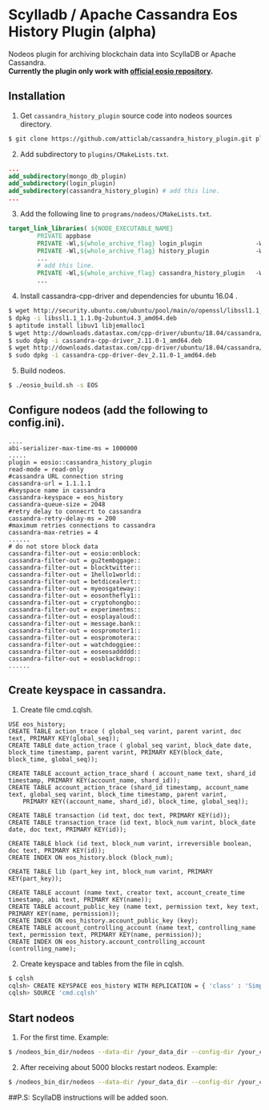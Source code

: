 # Scylladb / Apache Cassandra Eos History Plugin (alpha)
Nodeos plugin for archiving blockchain data into ScyllaDB or Apache Cassandra.  
**Currently the plugin only work with [official eosio repository](https://github.com/EOSIO/eos).**  
## Installation
1. Get `cassandra_history_plugin` source code into nodeos sources directory.  
```sh
$ git clone https://github.com/atticlab/cassandra_history_plugin.git plugins/cassandra_history_plugin  
```  
2. Add subdirectory to `plugins/CMakeLists.txt`.

```cmake
...
add_subdirectory(mongo_db_plugin)
add_subdirectory(login_plugin)
add_subdirectory(cassandra_history_plugin) # add this line.
...
```
3. Add the following line to `programs/nodeos/CMakeLists.txt`.

```cmake
target_link_libraries( ${NODE_EXECUTABLE_NAME}
        PRIVATE appbase
        PRIVATE -Wl,${whole_archive_flag} login_plugin               -Wl,${no_whole_archive_flag}
        PRIVATE -Wl,${whole_archive_flag} history_plugin             -Wl,${no_whole_archive_flag}
        ...
        # add this line.
        PRIVATE -Wl,${whole_archive_flag} cassandra_history_plugin   -Wl,${no_whole_archive_flag}
        ...
```
4. Install cassandra-cpp-driver and dependencies for ubuntu 16.04 .  
```sh
$ wget http://security.ubuntu.com/ubuntu/pool/main/o/openssl/libssl1.1_1.1.0g-2ubuntu4.3_amd64.deb
$ dpkg -i libssl1.1_1.1.0g-2ubuntu4.3_amd64.deb
$ aptitude install libuv1 libjemalloc1
$ wget http://downloads.datastax.com/cpp-driver/ubuntu/18.04/cassandra/v2.11.0/cassandra-cpp-driver_2.11.0-1_amd64.deb
$ sudo dpkg -i cassandra-cpp-driver_2.11.0-1_amd64.deb
$ wget http://downloads.datastax.com/cpp-driver/ubuntu/18.04/cassandra/v2.11.0/cassandra-cpp-driver-dev_2.11.0-1_amd64.deb
$ sudo dpkg -i cassandra-cpp-driver-dev_2.11.0-1_amd64.deb
```  
5. Build nodeos.   
```sh
$ ./eosio_build.sh -s EOS
```
## Configure nodeos (add the following to config.ini). 
```plain
....
abi-serializer-max-time-ms = 1000000
.....
plugin = eosio::cassandra_history_plugin
read-mode = read-only
#cassandra URL connection string
cassandra-url = 1.1.1.1
#keyspace name in cassandra 
cassandra-keyspace = eos_history
cassandra-queue-size = 2048
#retry delay to connecrt to cassandra
cassandra-retry-delay-ms = 200
#maximum retries connections to cassandra
cassandra-max-retries = 4
......
# do not store block data
cassandra-filter-out = eosio:onblock:
cassandra-filter-out = gu2tembqgage::
cassandra-filter-out = blocktwitter::
cassandra-filter-out = 1hello1world::
cassandra-filter-out = betdicealert::
cassandra-filter-out = myeosgateway::
cassandra-filter-out = eosonthefly1::
cassandra-filter-out = cryptohongbo::
cassandra-filter-out = experimentms::
cassandra-filter-out = eosplayaloud::
cassandra-filter-out = message.bank::
cassandra-filter-out = eospromoter1::
cassandra-filter-out = eospromotera::
cassandra-filter-out = watchdoggiee::
cassandra-filter-out = eoseosaddddd::
cassandra-filter-out = eosblackdrop::
......
```  

## Create keyspace in cassandra.
1. Create file cmd.cqlsh.  
```plain
USE eos_history;
CREATE TABLE action_trace ( global_seq varint, parent varint, doc text, PRIMARY KEY(global_seq));
CREATE TABLE date_action_trace ( global_seq varint, block_date date, block_time timestamp, parent varint, PRIMARY KEY(block_date, block_time, global_seq));

CREATE TABLE account_action_trace_shard ( account_name text, shard_id timestamp, PRIMARY KEY(account_name, shard_id));
CREATE TABLE account_action_trace (shard_id timestamp, account_name text, global_seq varint, block_time timestamp, parent varint,
    PRIMARY KEY((account_name, shard_id), block_time, global_seq));

CREATE TABLE transaction (id text, doc text, PRIMARY KEY(id));
CREATE TABLE transaction_trace (id text, block_num varint, block_date date, doc text, PRIMARY KEY(id));

CREATE TABLE block (id text, block_num varint, irreversible boolean, doc text, PRIMARY KEY(id));
CREATE INDEX ON eos_history.block (block_num);

CREATE TABLE lib (part_key int, block_num varint, PRIMARY KEY(part_key));

CREATE TABLE account (name text, creator text, account_create_time timestamp, abi text, PRIMARY KEY(name));
CREATE TABLE account_public_key (name text, permission text, key text, PRIMARY KEY(name, permission));
CREATE INDEX ON eos_history.account_public_key (key);
CREATE TABLE account_controlling_account (name text, controlling_name text, permission text, PRIMARY KEY(name, permission));
CREATE INDEX ON eos_history.account_controlling_account (controlling_name);
```  
2. Create keyspace and tables from the file in cqlsh.  
```sh
$ cqlsh
cqlsh> CREATE KEYSPACE eos_history WITH REPLICATION = { 'class' : 'SimpleStrategy', 'replication_factor' : 1 } ;   
cqlsh> SOURCE 'cmd.cqlsh'
```  

## Start nodeos

1. For the first time. Example: 
```sh
$ /nodeos_bin_dir/nodeos --data-dir /your_data_dir --config-dir /your_config_dir --delete-all-blocks --genesis-json genesis.json
```  
2. After receiving about 5000 blocks restart nodeos. Example:  
```sh
$ /nodeos_bin_dir/nodeos --data-dir /your_data_dir --config-dir /your_config_dir
```



##P.S: ScyllaDB instructions will be added soon.


